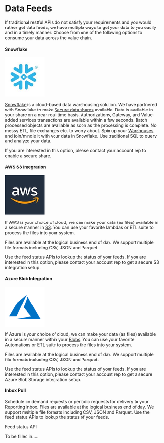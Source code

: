 # Data Feeds

If traditional restful APIs do not satisfy your requirements and you would rather get data feeds, we have multiple ways to get your data to you easily and in a timely manner. Choose from one of the following options to consume your data across the value chain.
 
#### Snowflake

![snowflake](../../assets/images/snowflake.jpeg)

[Snowflake](https://www.snowflake.com) is a cloud-based data warehousing solution. We have partnered with Snowflake to make [Secure data shares](https://www.snowflake.com/workloads/data-sharing) available. Data is available in your share on a near real-time basis. Authorizations, Gateway, and Value-added services transactions are available within a few seconds. Batch processed objects are available as soon as the processing is complete. No messy ETL, file exchanges etc. to worry about. Spin up your [Warehouses](https://www.snowflake.com/workloads/data-warehouse-modernization) and join/mingle it with your data in Snowflake. Use traditional SQL to query and analyze your data.

If you are interested in this option, please contact your account rep to enable a secure share.
 
#### AWS S3 Integration

![aws](../../assets/images/aws.jpeg)
 
If AWS is your choice of cloud, we can make your data (as files) available in a secure manner in [S3](https://aws.amazon.com/s3). You can use your favorite lambdas or ETL suite to process the files into your system.
 
Files are available at the logical business end of day. We support multiple file formats including CSV, JSON and Parquet.
 
Use the feed status APIs to lookup the status of your feeds.
If you are interested in this option, please contact your account rep to get a secure S3 integration setup.
 
#### Azure Blob Integration

![azure](../../assets/images/azure.png)
 
If Azure is your choice of cloud, we can make your data (as files) available in a secure manner within your [Blobs](https://azure.microsoft.com/en-us/services/storage/blobs). You can use your favorite Automations or ETL suite to process the files into your system.
 
Files are available at the logical business end of day. We support multiple file formats including CSV, JSON and Parquet.
 
Use the feed status APIs to lookup the status of your feeds.
If you are interested in this option, please contact your account rep to get a secure Azure Blob Storage integration setup.
 
#### Inbox Pull
 
Schedule on demand requests or periodic requests for delivery to your Reporting Inbox. Files are available at the logical business end of day. We support multiple file formats including CSV, JSON and Parquet. Use the feed status APIs to lookup the status of your feeds.
 
 
Feed status API
 
To be filled in…..